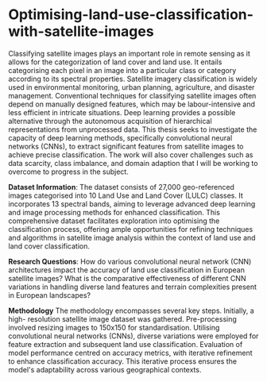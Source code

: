 # Optimising-land-use-classification-with-satellite-images
Classifying satellite images plays an important role in remote sensing
as it allows for the categorization of land cover and land use. It
entails categorising each pixel in an image into a particular class or
category according to its spectral properties. Satellite imagery
classification is widely used in environmental monitoring, urban
planning, agriculture, and disaster management. Conventional
techniques for classifying satellite images often depend on manually
designed features, which may be labour-intensive and less efficient
in intricate situations. Deep learning provides a possible alternative
through the autonomous acquisition of hierarchical representations
from unprocessed data. This thesis seeks to investigate the capacity
of deep learning methods, specifically convolutional neural networks
(CNNs), to extract significant features from satellite images to
achieve precise classification. The work will also cover challenges
such as data scarcity, class imbalance, and domain adaption that I
will be working to overcome to progress in the subject.

**Dataset Information**:
The dataset consists of 27,000 geo-referenced images categorised
into 10 Land Use and Land Cover (LULC) classes. It incorporates 13
spectral bands, aiming to leverage advanced deep learning and
image processing methods for enhanced classification. This
comprehensive dataset facilitates exploration into optimising the
classification process, offering ample opportunities for refining
techniques and algorithms in satellite image analysis within the
context of land use and land cover classification.

**Research Questions**:
How do various convolutional neural network (CNN) architectures
impact the accuracy of land use classification in European
satellite images?
What is the comparative effectiveness of different CNN
variations in handling diverse land features and terrain
complexities present in European landscapes?

**Methodology**
The methodology encompasses several key steps. Initially, a high-
resolution satellite image dataset was gathered. Pre-processing involved
resizing images to 150x150 for standardisation. Utilising convolutional
neural networks (CNNs), diverse variations were employed for feature
extraction and subsequent land use classification. Evaluation of model
performance centred on accuracy metrics, with iterative refinement to
enhance classification accuracy. This iterative process ensures the
model's adaptability across various geographical contexts.
